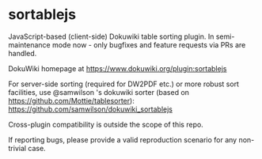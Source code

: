 sortablejs
==========

JavaScript-based (client-side) Dokuwiki table sorting plugin. In semi-maintenance mode now - only bugfixes and feature requests via PRs are handled.

DokuWiki homepage at https://www.dokuwiki.org/plugin:sortablejs

For server-side sorting (required for DW2PDF etc.) or more robust sort facilities, use @samwilson 's dokuwiki sorter (based on https://github.com/Mottie/tablesorter): https://github.com/samwilson/dokuwiki_sortablejs

Cross-plugin compatibility is outside the scope of this repo.

If reporting bugs, please provide a valid reproduction scenario for any non-trivial case.
